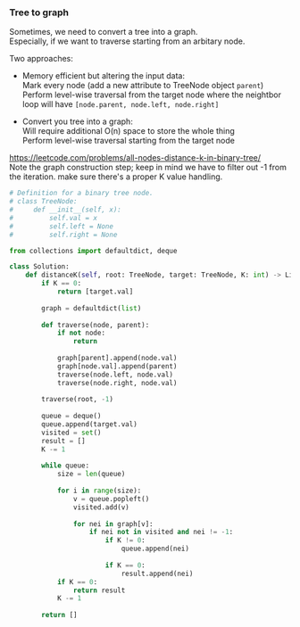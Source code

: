 ### Tree to graph

Sometimes, we need to convert a tree into a graph. <br />
Especially, if we want to traverse starting from an arbitary node.

Two approaches: <br />
* Memory efficient but altering the input data: <br />
Mark every node (add a new attribute to TreeNode object `parent`) <br />
Perform level-wise traversal from the target node where the neightbor loop will have `[node.parent, node.left, node.right]`

* Convert you tree into a graph: <br />
Will require additional O(n) space to store the whole thing <br />
Perform level-wise traversal starting from the target node

https://leetcode.com/problems/all-nodes-distance-k-in-binary-tree/ <br />
Note the graph construction step; keep in mind we have to filter out -1 from the iteration.
make sure there's a proper K value handling.
```py
# Definition for a binary tree node.
# class TreeNode:
#     def __init__(self, x):
#         self.val = x
#         self.left = None
#         self.right = None

from collections import defaultdict, deque

class Solution:
    def distanceK(self, root: TreeNode, target: TreeNode, K: int) -> List[int]:
        if K == 0:
            return [target.val]
        
        graph = defaultdict(list)
        
        def traverse(node, parent):
            if not node:
                return
            
            graph[parent].append(node.val)
            graph[node.val].append(parent)
            traverse(node.left, node.val)
            traverse(node.right, node.val)
        
        traverse(root, -1)
        
        queue = deque()
        queue.append(target.val)
        visited = set()
        result = []
        K -= 1
        
        while queue:
            size = len(queue)
            
            for i in range(size):
                v = queue.popleft()
                visited.add(v)
                
                for nei in graph[v]:
                    if nei not in visited and nei != -1: 
                        if K != 0:
                            queue.append(nei)
                        
                        if K == 0:
                            result.append(nei)
            if K == 0:
                return result
            K -= 1
        
        return []
```